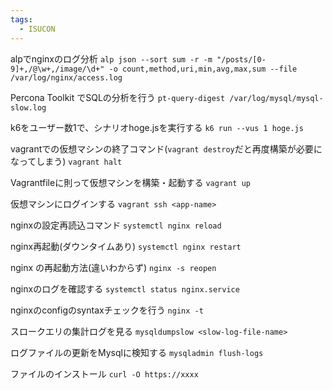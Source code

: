 ```yaml
---
tags:
  - ISUCON
---
```

alpでnginxのログ分析
`alp json --sort sum -r -m "/posts/[0-9]+,/@\w+,/image/\d+" -o count,method,uri,min,avg,max,sum --file /var/log/nginx/access.log
`

Percona Toolkit でSQLの分析を行う
`pt-query-digest /var/log/mysql/mysql-slow.log`

k6をユーザー数1で、シナリオhoge.jsを実行する
`k6 run --vus 1 hoge.js`

vagrantでの仮想マシンの終了コマンド(`vagrant destroy`だと再度構築が必要になってしまう)
`vagrant halt`

Vagrantfileに則って仮想マシンを構築・起動する
`vagrant up`

仮想マシンにログインする
`vagrant ssh <app-name>`

nginxの設定再読込コマンド
`systemctl nginx reload`

nginx再起動(ダウンタイムあり)
`systemctl nginx restart`

nginx の再起動方法(違いわからず)
`nginx -s reopen`

nginxのログを確認する
`systemctl status nginx.service`

nginxのconfigのsyntaxチェックを行う
`nginx -t`

スロークエリの集計ログを見る
`mysqldumpslow <slow-log-file-name>`

ログファイルの更新をMysqlに検知する
`mysqladmin flush-logs`

ファイルのインストール
`curl -O https://xxxx`
